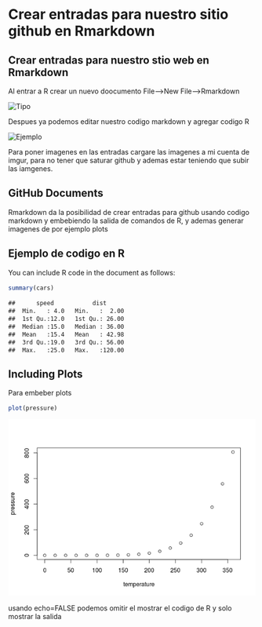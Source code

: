 Crear entradas para nuestro sitio github en Rmarkdown
================

Crear entradas para nuestro stio web en Rmarkdown
-------------------------------------------------

Al entrar a R crear un nuevo doocumento File--&gt;New File--&gt;Rmarkdown

![Tipo](https://i.imgur.com/L2eJN3r.png)

Despues ya podemos editar nuestro codigo markdown y agregar codigo R

![Ejemplo](https://i.imgur.com/r4eo2AD.png)

Para poner imagenes en las entradas cargare las imagenes a mi cuenta de imgur, para no tener que saturar github y ademas estar teniendo que subir las iamgenes.

GitHub Documents
----------------

Rmarkdown da la posibilidad de crear entradas para github usando codigo markdown y embebiendo la salida de comandos de R, y ademas generar imagenes de por ejemplo plots

Ejemplo de codigo en R
----------------------

You can include R code in the document as follows:

``` r
summary(cars)
```

    ##      speed           dist       
    ##  Min.   : 4.0   Min.   :  2.00  
    ##  1st Qu.:12.0   1st Qu.: 26.00  
    ##  Median :15.0   Median : 36.00  
    ##  Mean   :15.4   Mean   : 42.98  
    ##  3rd Qu.:19.0   3rd Qu.: 56.00  
    ##  Max.   :25.0   Max.   :120.00

Including Plots
---------------

Para embeber plots

``` r
plot(pressure)
```

![](2017-12-16-Crear-entradas-github-en-Rmarkdown_files/figure-markdown_github-ascii_identifiers/pressure-1.png)

usando echo=FALSE podemos omitir el mostrar el codigo de R y solo mostrar la salida
